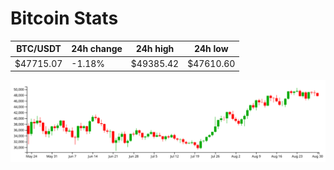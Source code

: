 # Bitcoin Stats

BTC/USDT|24h change|24h high|24h low|
|---|---|---|---|
|$47715.07|-1.18%|$49385.42|$47610.60|

<img src="./chart.svg">
